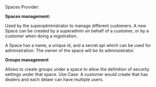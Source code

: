 Spaces Provider:

**Spaces management:**

Used by the superadministrator to manage different customers. A new Space can be created by a superadmin on behalf of a customer, or by a customer when doing a registration.

A Space has a name, a unique id, and a secret api which can be used for administration. The owner of the space will be its adminsistrator.  

**Groups management**

Allows to create groups under a space to allow the definition of security settings under that space.  Use Case:  A customer would create that has dealers and each delaer can have multiple users.